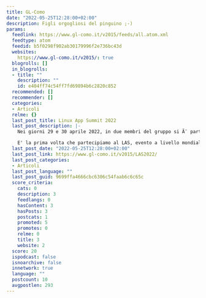 ```yaml
---
title: GL-Como
date: "2022-05-25T12:28:00+02:00"
description: Figli orgogliosi del pinguino ;-)
params:
  feedlink: https://www.gl-como.it/v2015/feeds/all.atom.xml
  feedtype: atom
  feedid: b5f0298f902ab30179996f2e736bc43d
  websites:
    https://www.gl-como.it/v2015/: true
  blogrolls: []
  in_blogrolls:
  - title: ""
    description: ""
    id: e404ff74c54ff7fd69894b6c2820c852
  recommended: []
  recommender: []
  categories:
  - Articoli
  relme: {}
  last_post_title: Linux App Summit 2022
  last_post_description: |-
    Nei giorni 29 e 30 aprile 2022, in due membri del gruppo si Ã¨ partecipato allâ€™evento Linux App Summit.

    E' la prima volta che partecipiamo al LAS, evento a livello mondiale, giunto alla sua
  last_post_date: "2022-05-25T12:28:00+02:00"
  last_post_link: https://www.gl-como.it/v2015/LAS2022/
  last_post_categories:
  - Articoli
  last_post_language: ""
  last_post_guid: 9699ffa4666cbc6306c54faab6c6c65c
  score_criteria:
    cats: 0
    description: 3
    feedlangs: 0
    hasContent: 3
    hasPosts: 3
    postcats: 1
    promoted: 5
    promotes: 0
    relme: 0
    title: 3
    website: 2
  score: 20
  ispodcast: false
  isnoarchive: false
  innetwork: true
  language: ""
  postcount: 10
  avgpostlen: 293
---
```

